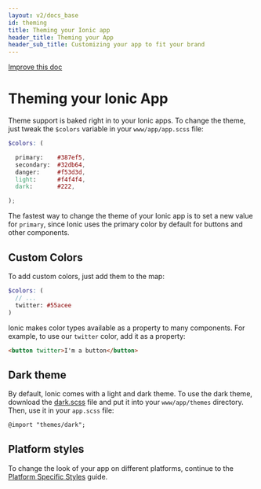```yaml
---
layout: v2/docs_base
id: theming
title: Theming your Ionic app
header_title: Theming your App
header_sub_title: Customizing your app to fit your brand
---
```

<div class="improve-docs">
  <a href='https://github.com/driftyco/ionic-site/edit/master/docs/v2/theming/theming-your-app/index.md'>
    Improve this doc
  </a>
</div>

<h1 class="title">Theming your Ionic App</h1>

Theme support is baked right in to your Ionic apps. To change the theme, just tweak the `$colors` variable in your `www/app/app.scss` file:

```scss
$colors: (

  primary:    #387ef5,
  secondary:  #32db64,
  danger:     #f53d3d,
  light:      #f4f4f4,
  dark:       #222,

);

```

The fastest way to change the theme of your Ionic app is to set a new value for `primary`, since Ionic uses the primary color by default for buttons and other components.

## Custom Colors

To add custom colors, just add them to the map:

```scss
$colors: (
  // ...
  twitter: #55acee
)
```

Ionic makes color types available as a property to many components. For example, to use our `twitter` color, add it as a property:
```html
<button twitter>I'm a button</button>
```

## Dark theme

By default, Ionic comes with a light and dark theme. To use the dark theme, download the [dark.scss](https://github.com/driftyco/ionic2/blob/master/ionic/themes/dark.scss) file and put it into your `www/app/themes` directory. Then, use it in your `app.scss` file:

```html
@import "themes/dark";
```

## Platform styles

To change the look of your app on different platforms, continue to the [Platform Specific Styles](../platform-specific-styles/) guide.
